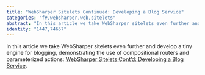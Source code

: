 ```yaml
---
title: "WebSharper Sitelets Continued: Developing a Blog Service"
categories: "f#,websharper,web,sitelets"
abstract: "In this article we take WebSharper sitelets even further and develop a tiny engine for blogging, demonstrating the use of compositional routers and parameterized actions."
identity: "1447,74657"
---
```

In this article we take WebSharper sitelets even further and develop a tiny engine for blogging, demonstrating the use of compositional routers and parameterized actions: [WebSharper Sitelets Cont’d: Developing a Blog Service](https://t0yv0.blogspot.com/2011/01/websharper-sitelets-contd-developing.html).
